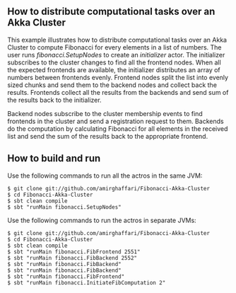 How to distribute computational tasks over an Akka Cluster
-----------

This example illustrates how to distribute computational tasks over an Akka Cluster to compute Fibonacci for every elements in a list of numbers. The user runs *fibonacci.SetupNodes* to create an *initializer* actor. The initializer subscribes to the cluster changes to find all the frontend nodes. When all the expected frontends are available, the initializer distributes an array of numbers between frontends evenly. Frontend nodes split the list into evenly sized chunks and send them to the backend nodes and collect back the results. Frontends collect all the results from the backends and send sum of the results back to the initializer.

Backend nodes subscribe to the cluster membership events to find frontends in the cluster and send a registration request to them. Backends do the computation by calculating Fibonacci for all elements in the received list and send the sum of the results back to the appropriate frontend.

How to build and run
----------------------------------------

Use the following commands to run all the actros in the same JVM:

	$ git clone git://github.com/amirghaffari/Fibonacci-Akka-Cluster
	$ cd Fibonacci-Akka-Cluster
	$ sbt clean compile
	$ sbt "runMain fibonacci.SetupNodes"

Use the following commands to run the actros in separate JVMs:

	$ git clone git://github.com/amirghaffari/Fibonacci-Akka-Cluster
	$ cd Fibonacci-Akka-Cluster
	$ sbt clean compile
	$ sbt "runMain fibonacci.FibFrontend 2551"
	$ sbt "runMain fibonacci.FibBackend 2552"
	$ sbt "runMain fibonacci.FibBackend"
	$ sbt "runMain fibonacci.FibBackend"
	$ sbt "runMain fibonacci.FibFrontend"
	$ sbt "runMain fibonacci.InitiateFibComputation 2"

